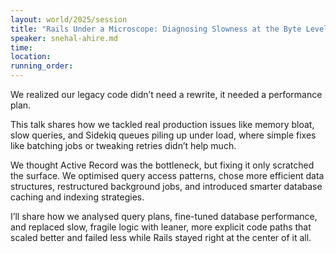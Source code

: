 ```yaml
---
layout: world/2025/session
title: "Rails Under a Microscope: Diagnosing Slowness at the Byte Level"
speaker: snehal-ahire.md
time:
location:
running_order:
---
```


We realized our legacy code didn’t need a rewrite, it needed a performance plan.

This talk shares how we tackled real production issues like memory bloat, slow queries, and Sidekiq queues piling up under load, where simple fixes like batching jobs or tweaking retries didn’t help much.

We thought Active Record was the bottleneck, but fixing it only scratched the surface. We optimised query access patterns, chose more efficient data structures, restructured background jobs, and introduced smarter database caching and indexing strategies.

I’ll share how we analysed query plans, fine-tuned database performance, and replaced slow, fragile logic with leaner, more explicit code paths that scaled better and failed less while Rails stayed right at the center of it all.
